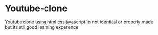 # Youtube-clone
Youtube clone using html css javascript its not identical or properly made but its still good learning experience 
